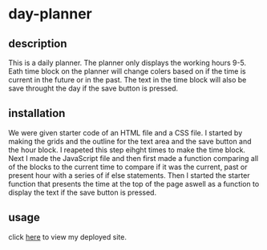 # day-planner

## description
This is a daily planner. The planner only displays the working hours 9-5. Eath time block on the planner will change colers based on if the time is current in the future or in the past. The text in the time block will also be save throught the day if the save button is pressed.

## installation
We were given starter code of an HTML file and a CSS file. I started by making the grids and the outline for the text area and the save button and the hour block. I reapeted this step eihght times to make the time block. Next I made the JavaScript file and then first made a function comparing all of the blocks to the current time to compare if it was the current, past or present hour with a series of if else statements. Then I started the starter function that presents the time at the top of the page aswell as a function to display the text if the save button is pressed. 

## usage 
click [here](https://alex-h1.github.io/day-planner/) to view my deployed site.